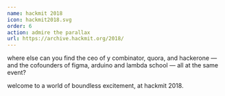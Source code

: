```yaml
---
name: hackmit 2018
icon: hackmit2018.svg
order: 6
action: admire the parallax
url: https://archive.hackmit.org/2018/
---
```


where else can you find the ceo of y combinator, quora, and hackerone — and the
cofounders of figma, arduino and lambda school — all at the same event?

welcome to a world of boundless excitement, at hackmit 2018.
